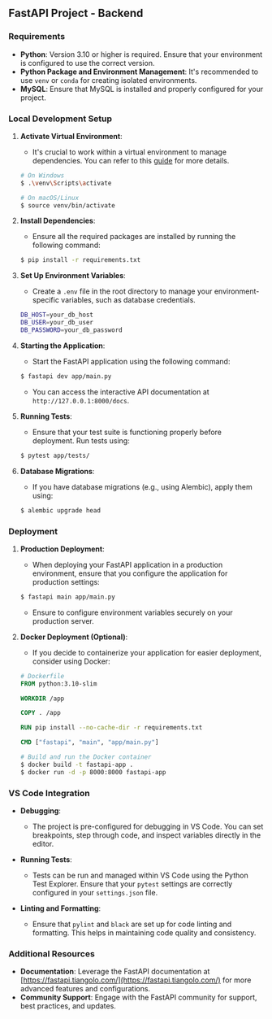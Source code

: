 
## FastAPI Project - Backend

### Requirements

- **Python**: Version 3.10 or higher is required. Ensure that your environment is configured to use the correct version.
- **Python Package and Environment Management**: It's recommended to use `venv` or `conda` for creating isolated environments.
- **MySQL**: Ensure that MySQL is installed and properly configured for your project.

### Local Development Setup

1. **Activate Virtual Environment**:
   - It's crucial to work within a virtual environment to manage dependencies. You can refer to this [guide](https://realpython.com/python-virtual-environments-a-primer/) for more details.

   ```bash
   # On Windows
   $ .\venv\Scripts\activate

   # On macOS/Linux
   $ source venv/bin/activate
   ```

2. **Install Dependencies**:
   - Ensure all the required packages are installed by running the following command:

   ```bash
   $ pip install -r requirements.txt
   ```

3. **Set Up Environment Variables**:
   - Create a `.env` file in the root directory to manage your environment-specific variables, such as database credentials.

   ```bash
   DB_HOST=your_db_host
   DB_USER=your_db_user
   DB_PASSWORD=your_db_password
   ```

4. **Starting the Application**:
   - Start the FastAPI application using the following command:

   ```bash
   $ fastapi dev app/main.py
   ```

   - You can access the interactive API documentation at `http://127.0.0.1:8000/docs`.

5. **Running Tests**:
   - Ensure that your test suite is functioning properly before deployment. Run tests using:

   ```bash
   $ pytest app/tests/
   ```

6. **Database Migrations**:
   - If you have database migrations (e.g., using Alembic), apply them using:

   ```bash
   $ alembic upgrade head
   ```

### Deployment

1. **Production Deployment**:
   - When deploying your FastAPI application in a production environment, ensure that you configure the application for production settings:

   ```bash
   $ fastapi main app/main.py
   ```

   - Ensure to configure environment variables securely on your production server.

2. **Docker Deployment (Optional)**:
   - If you decide to containerize your application for easier deployment, consider using Docker:

   ```Dockerfile
   # Dockerfile
   FROM python:3.10-slim

   WORKDIR /app

   COPY . /app

   RUN pip install --no-cache-dir -r requirements.txt

   CMD ["fastapi", "main", "app/main.py"]
   ```

   ```bash
   # Build and run the Docker container
   $ docker build -t fastapi-app .
   $ docker run -d -p 8000:8000 fastapi-app
   ```

### VS Code Integration

- **Debugging**:
  - The project is pre-configured for debugging in VS Code. You can set breakpoints, step through code, and inspect variables directly in the editor.

- **Running Tests**:
  - Tests can be run and managed within VS Code using the Python Test Explorer. Ensure that your `pytest` settings are correctly configured in your `settings.json` file.

- **Linting and Formatting**:
  - Ensure that `pylint` and `black` are set up for code linting and formatting. This helps in maintaining code quality and consistency.

### Additional Resources

- **Documentation**: Leverage the FastAPI documentation at [https://fastapi.tiangolo.com/](https://fastapi.tiangolo.com/) for more advanced features and configurations.
- **Community Support**: Engage with the FastAPI community for support, best practices, and updates.
